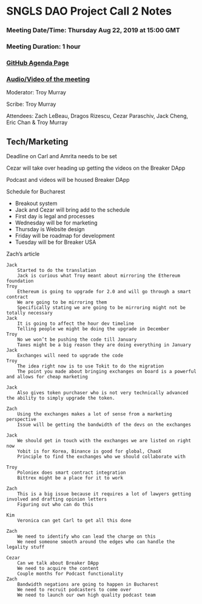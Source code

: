 # SNGLS DAO Project Call 2 Notes

### Meeting Date/Time: Thursday Aug 22, 2019 at 15:00 GMT
### Meeting Duration: 1 hour
### [GitHub Agenda Page](https://github.com/SingularDTV/snglsdao-pm/issues/5)
### [Audio/Video of the meeting](https://breaker.io)

Moderator: Troy Murray

Scribe: Troy Murray

Attendees: Zach LeBeau, Dragos Rizescu, Cezar Paraschiv, Jack Cheng, Eric Chan & Troy Murray

## Tech/Marketing

Deadline on Carl and Amrita needs to be set

Cezar will take over heading up getting the videos on the Breaker DApp

Podcast and videos will be housed Breaker DApp

Schedule for Bucharest
- Breakout system
- Jack and Cezar will bring add to the schedule
- First day is legal and processes
- Wednesday will be for marketing
- Thursday is Website design
- Friday will be roadmap for development
- Tuesday will be for Breaker USA

Zach’s article
	
	Jack
		Started to do the translation
		Jack is curious what Troy meant about mirroring the Ethereum foundation
	Troy
		Ethereum is going to upgrade for 2.0 and will go through a smart contract
		We are going to be mirroring them
		Specifically stating we are going to be mirroring might not be totally necessary
	Jack
		It is going to affect the hour dev timeline
		Telling people we might be doing the upgrade in December
	Troy
		No we won’t be pushing the code till January
		Taxes might be a big reason they are doing everything in January
	Jack
		Exchanges will need to upgrade the code
	Troy
		The idea right now is to use Tokit to do the migration
		The point you made about bringing exchanges on board is a powerful and allows for cheap marketing

	Jack
		Also gives token purchaser who is not very technically advanced the ability to simply upgrade the token.

	Zach
		Using the exchanges makes a lot of sense from a marketing perspective
		Issue will be getting the bandwidth of the devs on the exchanges 

	Jack
		We should get in touch with the exchanges we are listed on right now
		Yobit is for Korea, Binance is good for global, ChaoX
		Principle to find the exchanges who we should collaborate with

	Troy
		Poloniex does smart contract integration
		Bittrex might be a place for it to work

	Zach
		This is a big issue because it requires a lot of lawyers getting involved and drafting opinion letters
		Figuring out who can do this
		
	Kim
		Veronica can get Carl to get all this done
		
	Zach
		We need to identify who can lead the charge on this
		We need someone smooth around the edges who can handle the legality stuff
		
	Cezar
		Can we talk about Breaker DApp
		We need to acquire the content
		Couple months for Podcast functionality
	Zach
		Bandwidth negations are going to happen in Bucharest
		We need to recruit podcasters to come over
		We need to launch our own high quality podcast team
